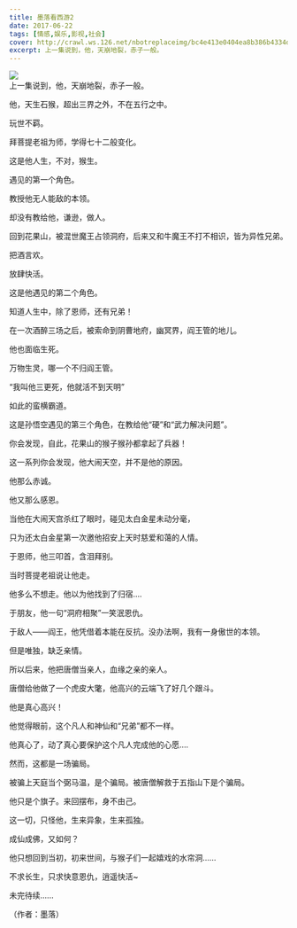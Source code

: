 ```yaml
---
title: 墨落看西游2
date: 2017-06-22
tags: [情感,娱乐,影视,社会]
cover: http://crawl.ws.126.net/nbotreplaceimg/bc4e413e0404ea8b386b4334d5ba150d/0eb176b1e99f0aabcfb407390e56c6e9.jpg
excerpt: 上一集说到，他，天崩地裂，赤子一般。
---
```

![](http://crawl.ws.126.net/nbotreplaceimg/bc4e413e0404ea8b386b4334d5ba150d/0eb176b1e99f0aabcfb407390e56c6e9.jpg)  
上一集说到，他，天崩地裂，赤子一般。  

他，天生石猴，超出三界之外，不在五行之中。

玩世不羁。

拜菩提老祖为师，学得七十二般变化。

这是他人生，不对，猴生。

遇见的第一个角色。

教授他无人能敌的本领。

却没有教给他，谦逊，做人。

回到花果山，被混世魔王占领洞府，后来又和牛魔王不打不相识，皆为异性兄弟。

把酒言欢。

放肆快活。

这是他遇见的第二个角色。

知道人生中，除了恩师，还有兄弟！  

在一次酒醉三场之后，被索命到阴曹地府，幽冥界，阎王管的地儿。

他也面临生死。

万物生灵，哪一个不归阎王管。

“我叫他三更死，他就活不到天明”

如此的蛮横霸道。

这是孙悟空遇见的第三个角色，在教给他“硬”和“武力解决问题”。

你会发现，自此，花果山的猴子猴孙都拿起了兵器！

这一系列你会发现，他大闹天空，并不是他的原因。

他那么赤诚。

他又那么感恩。

当他在大闹天宫杀红了眼时，碰见太白金星未动分毫，

只为还太白金星第一次邀他招安上天时慈爱和蔼的人情。

于恩师，他三叩首，含泪拜别。

当时菩提老祖说让他走。

他多么不想走。他以为他找到了归宿....

于朋友，他一句“洞府相聚”一笑泯恩仇。

于敌人——阎王，他凭借着本能在反抗。没办法啊，我有一身傲世的本领。

但是唯独，缺乏亲情。

所以后来，他把唐僧当亲人，血缘之亲的亲人。

唐僧给他做了一个虎皮大氅，他高兴的云端飞了好几个跟斗。

他是真心高兴！

他觉得眼前，这个凡人和神仙和“兄弟”都不一样。

他真心了，动了真心要保护这个凡人完成他的心愿....

然而，这都是一场骗局。

被骗上天庭当个弼马温，是个骗局。被唐僧解救于五指山下是个骗局。

他只是个旗子。来回摆布，身不由己。

这一切，只怪他，生来异象，生来孤独。

成仙成佛，又如何？

他只想回到当初，初来世间，与猴子们一起嬉戏的水帘洞......

不求长生，只求快意恩仇，逍遥快活~

未完待续......

（作者：墨落）

